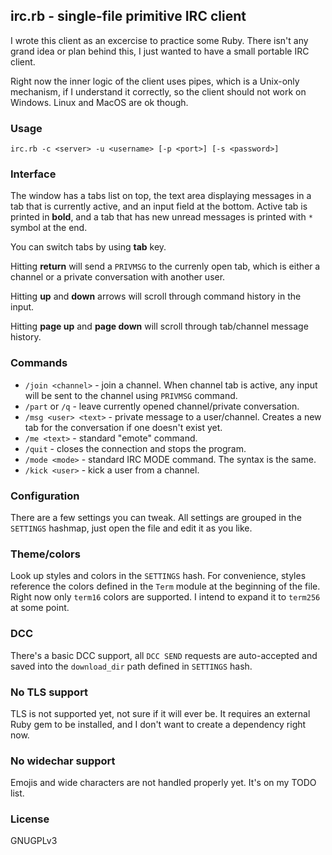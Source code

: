 ## irc.rb - single-file primitive IRC client

I wrote this client as an excercise to practice some Ruby. There isn't any grand
idea or plan behind this, I just wanted to have a small portable IRC client.

Right now the inner logic of the client uses pipes, which is a Unix-only
mechanism, if I understand it correctly, so the client should not work on
Windows. Linux and MacOS are ok though.

### Usage

`irc.rb -c <server> -u <username> [-p <port>] [-s <password>]`

### Interface

The window has a tabs list on top, the text area displaying messages in a tab
that is currently active, and an input field at the bottom. Active tab is
printed in **bold**, and a tab that has new unread messages is printed with `*`
symbol at the end.

You can switch tabs by using **tab** key.

Hitting **return** will send a `PRIVMSG` to the currenly open tab, which is
either a channel or a private conversation with another user.

Hitting **up** and **down** arrows will scroll through command history in the
input.

Hitting **page up** and **page down** will scroll through tab/channel message
history.

### Commands

- `/join <channel>` - join a channel. When channel tab is active, any input will
be sent to the channel using `PRIVMSG` command.
- `/part` or `/q` - leave currently opened channel/private conversation.
- `/msg <user> <text>` - private message to a user/channel. Creates a new tab
for the conversation if one doesn't exist yet.
- `/me <text>` - standard "emote" command.
- `/quit` - closes the connection and stops the program.
- `/mode <mode>` - standard IRC MODE command. The syntax is the same.
- `/kick <user>` - kick a user from a channel.

### Configuration

There are a few settings you can tweak. All settings are grouped in the
`SETTINGS` hashmap, just open the file and edit it as you like.

### Theme/colors

Look up styles and colors in the `SETTINGS` hash. For convenience, styles
reference the colors defined in the `Term` module at the beginning of the file.
Right now only `term16` colors are supported. I intend to expand it to `term256`
at some point.

### DCC

There's a basic DCC support, all `DCC SEND` requests are auto-accepted and saved
into the `download_dir` path defined in `SETTINGS` hash.

### No TLS support

TLS is not supported yet, not sure if it will ever be. It requires an external
Ruby gem to be installed, and I don't want to create a dependency right now.

### No widechar support

Emojis and wide characters are not handled properly yet. It's on my TODO list.

### License

GNUGPLv3

